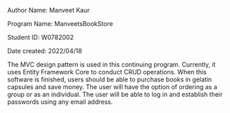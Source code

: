 Author Name: Manveet Kaur

Program Name: ManveetsBookStore

Student ID: W0782002

Date created: 2022/04/18


The MVC design pattern is used in this continuing program. 
Currently, it uses Entity Framework Core to conduct CRUD operations. 
When this software is finished, users should be able to purchase books in gelatin capsules and save money. 
The user will have the option of ordering as a group or as an individual. 
The user will be able to log in and establish their passwords using any email address.
